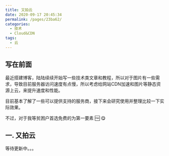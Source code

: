```yaml
---
title: 又拍云
date: 2020-09-17 20:45:34
permalink: /pages/23ba62/
categories: 
  - 技术
  - Cloud&CDN
tags: 
  - 云
---
```


## 写在前面

最近搭建博客，陆陆续续开始写一些技术类文章和教程，所以对于图片有一些需求，导致目前服务器访问速度有点慢，所以考虑给网站CDN加速和图片等静态资源上云，来提升速度和性能。

目前基本了解了一些可以提供支持的服务商，接下来会研究使用并整理比较一下实际效果。

不过，对于我等贫困户首选免费的为第一要素 :free: :yum:

## 一. 又拍云

等待更新中。。。
